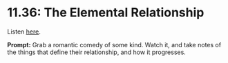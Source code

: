 # 11.36: The Elemental Relationship 

Listen [here](http://www.writingexcuses.com/2016/09/04/11-36-the-elemental-relationship/). 

**Prompt:** Grab a romantic comedy of some kind. Watch it, and take notes of the things that define their relationship, and how it progresses.